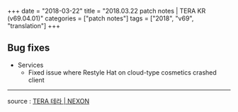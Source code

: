 +++
date = "2018-03-22"
title = "2018.03.22 patch notes | TERA KR (v69.04.01)"
categories = ["patch notes"]
tags = ["2018", "v69", "translation"]
+++

## Bug fixes

- Services
  - Fixed issue where Restyle Hat on cloud-type cosmetics crashed client

----

source : [TERA 테라 | NEXON](http://tera.nexon.com/news/update/view.aspx?n4articlesn=324)
